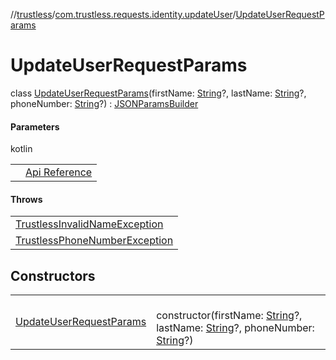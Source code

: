 //[trustless](../../../index.md)/[com.trustless.requests.identity.updateUser](../index.md)/[UpdateUserRequestParams](index.md)

# UpdateUserRequestParams

class [UpdateUserRequestParams](index.md)(firstName: [String](https://kotlinlang.org/api/latest/jvm/stdlib/kotlin/-string/index.html)?, lastName: [String](https://kotlinlang.org/api/latest/jvm/stdlib/kotlin/-string/index.html)?, phoneNumber: [String](https://kotlinlang.org/api/latest/jvm/stdlib/kotlin/-string/index.html)?) : [JSONParamsBuilder](../../com.trustless.params/-j-s-o-n-params-builder/index.md)

#### Parameters

kotlin

| | |
|---|---|
|  | [Api Reference](https://developer.finto.io/docs/apis/identity#/User%20management/Update%20a%20user) |

#### Throws

| |
|---|
| [TrustlessInvalidNameException](../../com.trustless.exceptions/-trustless-invalid-name-exception/index.md) |
| [TrustlessPhoneNumberException](../../com.trustless.exceptions/-trustless-phone-number-exception/index.md) |

## Constructors

| | |
|---|---|
| [UpdateUserRequestParams](-update-user-request-params.md) | <br>constructor(firstName: [String](https://kotlinlang.org/api/latest/jvm/stdlib/kotlin/-string/index.html)?, lastName: [String](https://kotlinlang.org/api/latest/jvm/stdlib/kotlin/-string/index.html)?, phoneNumber: [String](https://kotlinlang.org/api/latest/jvm/stdlib/kotlin/-string/index.html)?) |

